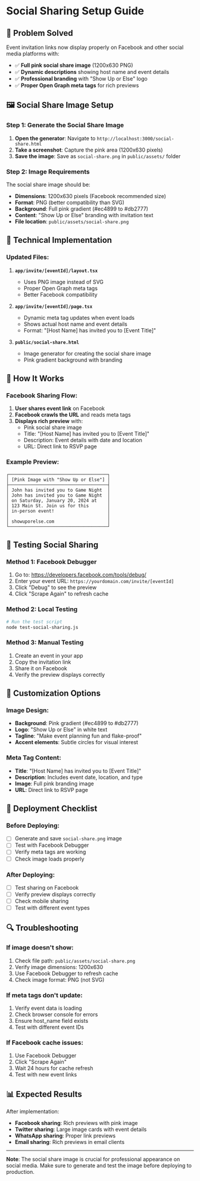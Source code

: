 # Social Sharing Setup Guide

## 🎯 **Problem Solved**

Event invitation links now display properly on Facebook and other social media platforms with:
- ✅ **Full pink social share image** (1200x630 PNG)
- ✅ **Dynamic descriptions** showing host name and event details
- ✅ **Professional branding** with "Show Up or Else" logo
- ✅ **Proper Open Graph meta tags** for rich previews

## 🖼️ **Social Share Image Setup**

### **Step 1: Generate the Social Share Image**

1. **Open the generator**: Navigate to `http://localhost:3000/social-share.html`
2. **Take a screenshot**: Capture the pink area (1200x630 pixels)
3. **Save the image**: Save as `social-share.png` in `public/assets/` folder

### **Step 2: Image Requirements**

The social share image should be:
- **Dimensions**: 1200x630 pixels (Facebook recommended size)
- **Format**: PNG (better compatibility than SVG)
- **Background**: Full pink gradient (#ec4899 to #db2777)
- **Content**: "Show Up or Else" branding with invitation text
- **File location**: `public/assets/social-share.png`

## 🔧 **Technical Implementation**

### **Updated Files:**

1. **`app/invite/[eventId]/layout.tsx`**
   - Uses PNG image instead of SVG
   - Proper Open Graph meta tags
   - Better Facebook compatibility

2. **`app/invite/[eventId]/page.tsx`**
   - Dynamic meta tag updates when event loads
   - Shows actual host name and event details
   - Format: "[Host Name] has invited you to [Event Title]"

3. **`public/social-share.html`**
   - Image generator for creating the social share image
   - Pink gradient background with branding

## 📱 **How It Works**

### **Facebook Sharing Flow:**

1. **User shares event link** on Facebook
2. **Facebook crawls the URL** and reads meta tags
3. **Displays rich preview** with:
   - Pink social share image
   - Title: "[Host Name] has invited you to [Event Title]"
   - Description: Event details with date and location
   - URL: Direct link to RSVP page

### **Example Preview:**
```
┌─────────────────────────────────────┐
│ [Pink Image with "Show Up or Else"] │
├─────────────────────────────────────┤
│ John has invited you to Game Night  │
│ John has invited you to Game Night  │
│ on Saturday, January 20, 2024 at    │
│ 123 Main St. Join us for this       │
│ in-person event!                    │
│                                     │
│ showuporelse.com                    │
└─────────────────────────────────────┘
```

## 🧪 **Testing Social Sharing**

### **Method 1: Facebook Debugger**
1. Go to: https://developers.facebook.com/tools/debug/
2. Enter your event URL: `https://yourdomain.com/invite/[eventId]`
3. Click "Debug" to see the preview
4. Click "Scrape Again" to refresh cache

### **Method 2: Local Testing**
```bash
# Run the test script
node test-social-sharing.js
```

### **Method 3: Manual Testing**
1. Create an event in your app
2. Copy the invitation link
3. Share it on Facebook
4. Verify the preview displays correctly

## 🎨 **Customization Options**

### **Image Design:**
- **Background**: Pink gradient (#ec4899 to #db2777)
- **Logo**: "Show Up or Else" in white text
- **Tagline**: "Make event planning fun and flake-proof"
- **Accent elements**: Subtle circles for visual interest

### **Meta Tag Content:**
- **Title**: "[Host Name] has invited you to [Event Title]"
- **Description**: Includes event date, location, and type
- **Image**: Full pink branding image
- **URL**: Direct link to RSVP page

## 🚀 **Deployment Checklist**

### **Before Deploying:**
- [ ] Generate and save `social-share.png` image
- [ ] Test with Facebook Debugger
- [ ] Verify meta tags are working
- [ ] Check image loads properly

### **After Deploying:**
- [ ] Test sharing on Facebook
- [ ] Verify preview displays correctly
- [ ] Check mobile sharing
- [ ] Test with different event types

## 🔍 **Troubleshooting**

### **If image doesn't show:**
1. Check file path: `public/assets/social-share.png`
2. Verify image dimensions: 1200x630
3. Use Facebook Debugger to refresh cache
4. Check image format: PNG (not SVG)

### **If meta tags don't update:**
1. Verify event data is loading
2. Check browser console for errors
3. Ensure host_name field exists
4. Test with different event IDs

### **If Facebook cache issues:**
1. Use Facebook Debugger
2. Click "Scrape Again"
3. Wait 24 hours for cache refresh
4. Test with new event links

## 📊 **Expected Results**

After implementation:
- **Facebook sharing**: Rich previews with pink image
- **Twitter sharing**: Large image cards with event details
- **WhatsApp sharing**: Proper link previews
- **Email sharing**: Rich previews in email clients

---

**Note**: The social share image is crucial for professional appearance on social media. Make sure to generate and test the image before deploying to production.
